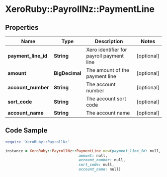 # XeroRuby::PayrollNz::PaymentLine

## Properties

Name | Type | Description | Notes
------------ | ------------- | ------------- | -------------
**payment_line_id** | **String** | Xero identifier for payroll payment line | [optional] 
**amount** | **BigDecimal** | The amount of the payment line | [optional] 
**account_number** | **String** | The account number | [optional] 
**sort_code** | **String** | The account sort code | [optional] 
**account_name** | **String** | The account name | [optional] 

## Code Sample

```ruby
require 'XeroRuby::PayrollNz'

instance = XeroRuby::PayrollNz::PaymentLine.new(payment_line_id: null,
                                 amount: null,
                                 account_number: null,
                                 sort_code: null,
                                 account_name: null)
```


